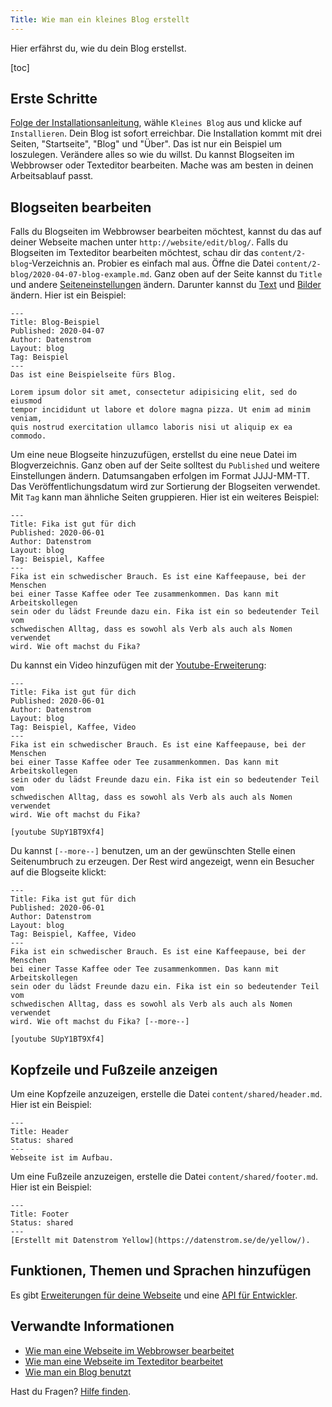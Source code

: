 ```yaml
---
Title: Wie man ein kleines Blog erstellt
---
```

Hier erfährst du, wie du dein Blog erstellst.

[toc]

## Erste Schritte

[Folge der Installationsanleitung](how-to-get-started), wähle `Kleines Blog` aus und klicke auf `Installieren`. Dein Blog ist sofort erreichbar. Die Installation kommt mit drei Seiten, "Startseite", "Blog" und "Über". Das ist nur ein Beispiel um loszulegen. Verändere alles so wie du willst. Du kannst Blogseiten im Webbrowser oder Texteditor bearbeiten. Mache was am besten in deinen Arbeitsablauf passt.

## Blogseiten bearbeiten

Falls du Blogseiten im Webbrowser bearbeiten möchtest, kannst du das auf deiner Webseite machen unter `http://website/edit/blog/`. Falls du Blogseiten im Texteditor bearbeiten möchtest, schau dir das `content/2-blog`-Verzeichnis an. Probier es einfach mal aus. Öffne die Datei `content/2-blog/2020-04-07-blog-example.md`. Ganz oben auf der Seite kannst du `Title` und andere [Seiteneinstellungen](how-to-change-the-system#seiteneinstellungen) ändern. Darunter kannst du [Text](how-to-change-the-content#text) und [Bilder](how-to-change-the-media#bilder) ändern. Hier ist ein Beispiel:

```
---
Title: Blog-Beispiel
Published: 2020-04-07
Author: Datenstrom
Layout: blog
Tag: Beispiel
---
Das ist eine Beispielseite fürs Blog.

Lorem ipsum dolor sit amet, consectetur adipisicing elit, sed do eiusmod 
tempor incididunt ut labore et dolore magna pizza. Ut enim ad minim veniam, 
quis nostrud exercitation ullamco laboris nisi ut aliquip ex ea commodo. 
```

Um eine neue Blogseite hinzuzufügen, erstellst du eine neue Datei im Blogverzeichnis. Ganz oben auf der Seite solltest du `Published` und weitere Einstellungen ändern. Datumsangaben erfolgen im Format JJJJ-MM-TT. Das Veröffentlichungsdatum wird zur Sortierung der Blogseiten verwendet. Mit `Tag` kann man ähnliche Seiten gruppieren. Hier ist ein weiteres Beispiel:

```
---
Title: Fika ist gut für dich
Published: 2020-06-01
Author: Datenstrom
Layout: blog
Tag: Beispiel, Kaffee
---
Fika ist ein schwedischer Brauch. Es ist eine Kaffeepause, bei der Menschen  
bei einer Tasse Kaffee oder Tee zusammenkommen. Das kann mit Arbeitskollegen  
sein oder du lädst Freunde dazu ein. Fika ist ein so bedeutender Teil vom 
schwedischen Alltag, dass es sowohl als Verb als auch als Nomen verwendet  
wird. Wie oft machst du Fika?
```

Du kannst ein Video hinzufügen mit der [Youtube-Erweiterung](https://github.com/datenstrom/yellow-extensions/tree/master/source/youtube/README-de.md):

```
---
Title: Fika ist gut für dich
Published: 2020-06-01
Author: Datenstrom
Layout: blog
Tag: Beispiel, Kaffee, Video
---
Fika ist ein schwedischer Brauch. Es ist eine Kaffeepause, bei der Menschen  
bei einer Tasse Kaffee oder Tee zusammenkommen. Das kann mit Arbeitskollegen  
sein oder du lädst Freunde dazu ein. Fika ist ein so bedeutender Teil vom 
schwedischen Alltag, dass es sowohl als Verb als auch als Nomen verwendet  
wird. Wie oft machst du Fika?

[youtube SUpY1BT9Xf4]
```

Du kannst `[--more--]` benutzen, um an der gewünschten Stelle einen Seitenumbruch zu erzeugen. Der Rest wird angezeigt, wenn ein Besucher auf die Blogseite klickt:

```
---
Title: Fika ist gut für dich
Published: 2020-06-01
Author: Datenstrom
Layout: blog
Tag: Beispiel, Kaffee, Video
---
Fika ist ein schwedischer Brauch. Es ist eine Kaffeepause, bei der Menschen  
bei einer Tasse Kaffee oder Tee zusammenkommen. Das kann mit Arbeitskollegen  
sein oder du lädst Freunde dazu ein. Fika ist ein so bedeutender Teil vom 
schwedischen Alltag, dass es sowohl als Verb als auch als Nomen verwendet  
wird. Wie oft machst du Fika? [--more--]

[youtube SUpY1BT9Xf4]
```

## Kopfzeile und Fußzeile anzeigen

Um eine Kopfzeile anzuzeigen, erstelle die Datei `content/shared/header.md`. Hier ist ein Beispiel:

```
---
Title: Header
Status: shared
---
Webseite ist im Aufbau.
```

Um eine Fußzeile anzuzeigen, erstelle die Datei `content/shared/footer.md`. Hier ist ein Beispiel:

```
---
Title: Footer
Status: shared
---
[Erstellt mit Datenstrom Yellow](https://datenstrom.se/de/yellow/).
```

## Funktionen, Themen und Sprachen hinzufügen

Es gibt [Erweiterungen für deine Webseite](https://github.com/datenstrom/yellow-extensions/tree/master/README-de.md) und eine [API für Entwickler](api-for-developers).

## Verwandte Informationen

* [Wie man eine Webseite im Webbrowser bearbeitet](https://github.com/datenstrom/yellow-extensions/tree/master/source/edit/README-de.md)
* [Wie man eine Webseite im Texteditor bearbeitet](https://github.com/datenstrom/yellow-extensions/tree/master/source/core/README-de.md)
* [Wie man ein Blog benutzt](https://github.com/datenstrom/yellow-extensions/tree/master/source/blog/README-de.md)

Hast du Fragen? [Hilfe finden](.).
